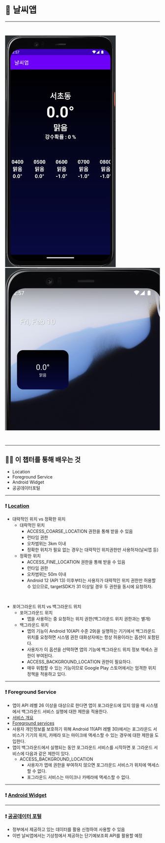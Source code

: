 # 📢 날씨앱

---

<br>

![img.png](result1.png)
![img.png](result2.png)

<br>

---
## 💪🏻 이 챕터를 통해 배우는 것
- Location
- Foreground Service
- Android Widget
- 공공데이터포털

---
### ❗️ [Location](https://developer.android.com/training/location/permissions?hl=ko)
- 대략적인 위치 vs 정확한 위치
  - 대략적인 위치
    - ACCESS_COARSE_LOCATION 권한을 통해 받을 수 있음
    - 런타임 권한
    - 오차범위는 3km 이내
    - 정확한 위치가 필요 없는 경우는 대략적인 위치권한만 사용하자(날씨앱 등)
  - 정확한 위치
    - ACCESS_FINE_LOCATION 권한을 통해 받을 수 있음
    - 런타임 권한
    - 오차범위는 50m 이내
    - Android 12 (API 13) 이후부터는 사용자가 대략적인 위치 권한만 허용할 수 있으므로, targetSDK가 31 이상일 경우 두 권한을 동시에 요청하자.

<br>

- 포어그라운드 위치 vs 백그라운드 위치
  - 포어그라운드 위치
    - 앱을 사용하는 중 요청하는 위치 권한(백그라운드 위치 권한과는 별개)
  - 백그라운드 위치 
    - 앱의 기능이 Android 10(API 수준 29)을 실행하는 기기에서 백그라운드 위치를 요청하면 시스템 권한 대화상자에는 항상 허용이라는 옵션이 포함된다.
    - 사용자가 이 옵션을 선택하면 앱의 기능에 백그라운드 위치 정보 액세스 권한이 부여된다.
    - ACCESS_BACKGROUND_LOCATION 권한이 필요하다.
    - 매우 위험할 수 있는 기능이므로 Google Play 스토어에서는 엄격한 위치 정책을 적용하고 있다.

---
### ❗️ Foreground Service
- 앱이 API 레벨 26 이상을 대상으로 한다면 앱이 포그라운드에 있지 않을 때 시스템에서 백그라운드 서비스 실행에 대한 제한을 적용한다.
- [서비스 개요](https://developer.android.com/guide/components/services?hl=ko)
- [Foreground services](https://developer.android.com/guide/components/foreground-services)
- 사용자 개인정보를 보호하기 위해 Android 11(API 레벨 30)에서는 포그라운드 서비스가 기기의 위치, 카메라 또는 마이크에 액세스할 수 있는 경우에 대한 제한을 도입한다.
- 앱이 백그라운드에서 실행되는 동안 포그라운드 서비스를 시작하면 포 그라운드 서비스에 다음과 같은 제한이 있다.
  - ACCESS_BACKGROUND_LOCATION
    - 사용자가 앱에 권한을 부여하지 않으면 포그라운드 서비스가 위치에 액세스할 수 없다.
    - 포그라운드 서비스는 마이크나 카메라에 액세스할 수 없다.

---
### ❗️ [Android Widget](https://developer.android.com/guide/topics/appwidgets?hl=ko)

---
### ❗️ [공공데이터 포털](data.go.kr)
- 정부에서 제공하고 있는 데이터를 활용 신청하여 사용할 수 있음
- 이번 날씨앱에서는 기상청에서 제공하는 단기예보조회 API를 활용할 예정

